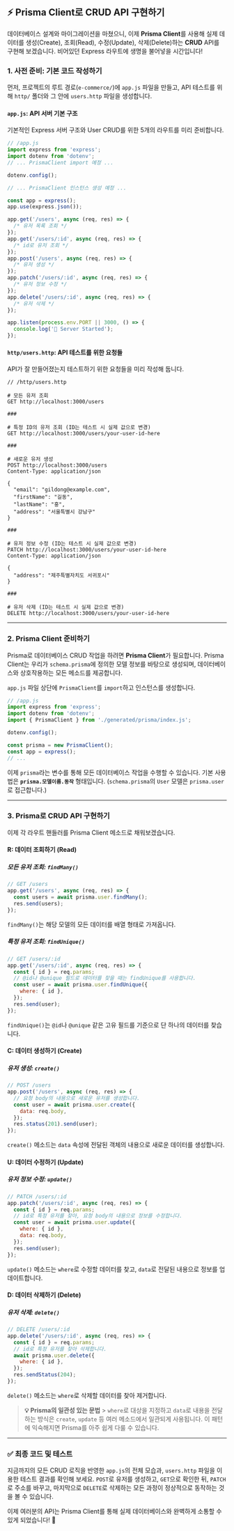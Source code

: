 ## ⚡️ Prisma Client로 CRUD API 구현하기

데이터베이스 설계와 마이그레이션을 마쳤으니, 이제 **Prisma Client**를 사용해 실제 데이터를 생성(Create), 조회(Read), 수정(Update), 삭제(Delete)하는 **CRUD** API를 구현해 보겠습니다. 비어있던 Express 라우트에 생명을 불어넣을 시간입니다\!

### 1. 사전 준비: 기본 코드 작성하기

먼저, 프로젝트의 루트 경로(`e-commerce/`)에 `app.js` 파일을 만들고, API 테스트를 위해 `http/` 폴더와 그 안에 `users.http` 파일을 생성합니다.

#### `app.js`: API 서버 기본 구조

기본적인 Express 서버 구조와 User CRUD를 위한 5개의 라우트를 미리 준비합니다.

```javascript
// /app.js
import express from 'express';
import dotenv from 'dotenv';
// ... PrismaClient import 예정 ...

dotenv.config();

// ... PrismaClient 인스턴스 생성 예정 ...

const app = express();
app.use(express.json());

app.get('/users', async (req, res) => {
  /* 유저 목록 조회 */
});
app.get('/users/:id', async (req, res) => {
  /* id로 유저 조회 */
});
app.post('/users', async (req, res) => {
  /* 유저 생성 */
});
app.patch('/users/:id', async (req, res) => {
  /* 유저 정보 수정 */
});
app.delete('/users/:id', async (req, res) => {
  /* 유저 삭제 */
});

app.listen(process.env.PORT || 3000, () => {
  console.log('🚀 Server Started');
});
```

#### `http/users.http`: API 테스트를 위한 요청들

API가 잘 만들어졌는지 테스트하기 위한 요청들을 미리 작성해 둡니다.

```http
// /http/users.http

# 모든 유저 조회
GET http://localhost:3000/users

###

# 특정 ID의 유저 조회 (ID는 테스트 시 실제 값으로 변경)
GET http://localhost:3000/users/your-user-id-here

###

# 새로운 유저 생성
POST http://localhost:3000/users
Content-Type: application/json

{
  "email": "gildong@example.com",
  "firstName": "길동",
  "lastName": "홍",
  "address": "서울특별시 강남구"
}

###

# 유저 정보 수정 (ID는 테스트 시 실제 값으로 변경)
PATCH http://localhost:3000/users/your-user-id-here
Content-Type: application/json

{
  "address": "제주특별자치도 서귀포시"
}

###

# 유저 삭제 (ID는 테스트 시 실제 값으로 변경)
DELETE http://localhost:3000/users/your-user-id-here
```

---

### 2. Prisma Client 준비하기

Prisma로 데이터베이스 CRUD 작업을 하려면 **Prisma Client**가 필요합니다. Prisma Client는 우리가 `schema.prisma`에 정의한 모델 정보를 바탕으로 생성되며, 데이터베이스와 상호작용하는 모든 메소드를 제공합니다.

`app.js` 파일 상단에 `PrismaClient`를 `import`하고 인스턴스를 생성합니다.

```javascript
// /app.js
import express from 'express';
import dotenv from 'dotenv';
import { PrismaClient } from './generated/prisma/index.js';

dotenv.config();

const prisma = new PrismaClient();
const app = express();
// ...
```

이제 `prisma`라는 변수를 통해 모든 데이터베이스 작업을 수행할 수 있습니다. 기본 사용법은 **`prisma.모델이름.동작`** 형태입니다. (`schema.prisma`의 `User` 모델은 `prisma.user`로 접근합니다.)

---

### 3. Prisma로 CRUD API 구현하기

이제 각 라우트 핸들러를 Prisma Client 메소드로 채워보겠습니다.

#### R: 데이터 조회하기 (Read)

##### 모든 유저 조회: `findMany()`

```javascript
// GET /users
app.get('/users', async (req, res) => {
  const users = await prisma.user.findMany();
  res.send(users);
});
```

`findMany()`는 해당 모델의 모든 데이터를 배열 형태로 가져옵니다.

##### 특정 유저 조회: `findUnique()`

```javascript
// GET /users/:id
app.get('/users/:id', async (req, res) => {
  const { id } = req.params;
  // @id나 @unique 필드로 데이터를 찾을 때는 findUnique를 사용합니다.
  const user = await prisma.user.findUnique({
    where: { id },
  });
  res.send(user);
});
```

`findUnique()`는 `@id`나 `@unique` 같은 고유 필드를 기준으로 단 하나의 데이터를 찾습니다.

#### C: 데이터 생성하기 (Create)

##### 유저 생성: `create()`

```javascript
// POST /users
app.post('/users', async (req, res) => {
  // 요청 body의 내용으로 새로운 유저를 생성합니다.
  const user = await prisma.user.create({
    data: req.body,
  });
  res.status(201).send(user);
});
```

`create()` 메소드는 `data` 속성에 전달된 객체의 내용으로 새로운 데이터를 생성합니다.

#### U: 데이터 수정하기 (Update)

##### 유저 정보 수정: `update()`

```javascript
// PATCH /users/:id
app.patch('/users/:id', async (req, res) => {
  const { id } = req.params;
  // id로 특정 유저를 찾아, 요청 body의 내용으로 정보를 수정합니다.
  const user = await prisma.user.update({
    where: { id },
    data: req.body,
  });
  res.send(user);
});
```

`update()` 메소드는 `where`로 수정할 데이터를 찾고, `data`로 전달된 내용으로 정보를 업데이트합니다.

#### D: 데이터 삭제하기 (Delete)

##### 유저 삭제: `delete()`

```javascript
// DELETE /users/:id
app.delete('/users/:id', async (req, res) => {
  const { id } = req.params;
  // id로 특정 유저를 찾아 삭제합니다.
  await prisma.user.delete({
    where: { id },
  });
  res.sendStatus(204);
});
```

`delete()` 메소드는 `where`로 삭제할 데이터를 찾아 제거합니다.

> **💡 Prisma의 일관성 있는 문법** > `where`로 대상을 지정하고 `data`로 내용을 전달하는 방식은 `create`, `update` 등 여러 메소드에서 일관되게 사용됩니다. 이 패턴에 익숙해지면 Prisma를 아주 쉽게 다룰 수 있습니다.

---

### ✅ 최종 코드 및 테스트

지금까지의 모든 CRUD 로직을 반영한 `app.js`의 전체 모습과, `users.http` 파일을 이용한 테스트 결과를 확인해 보세요. `POST`로 유저를 생성하고, `GET`으로 확인한 뒤, `PATCH`로 주소를 바꾸고, 마지막으로 `DELETE`로 삭제하는 모든 과정이 정상적으로 동작하는 것을 볼 수 있습니다.

이제 여러분의 API는 Prisma Client를 통해 실제 데이터베이스와 완벽하게 소통할 수 있게 되었습니다\! 🎉
